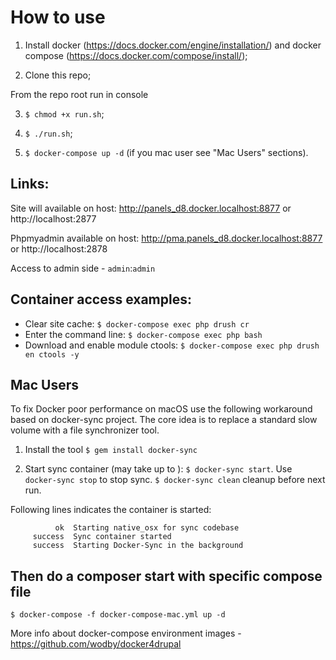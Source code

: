 # How to use

1. Install  docker (https://docs.docker.com/engine/installation/) and docker compose (https://docs.docker.com/compose/install/);

2. Clone this repo;

From the repo root run in console

3. `$ chmod +x run.sh`;

4. `$ ./run.sh`;

5. `$ docker-compose up -d` (if you mac user see "Mac Users" sections).
  
## Links:
Site will available on host: http://panels_d8.docker.localhost:8877 or http://localhost:2877

Phpmyadmin available on host:  http://pma.panels_d8.docker.localhost:8877 or http://localhost:2878

Access to admin side - `admin`:`admin`

## Container access examples:
* Clear site cache: `$ docker-compose exec php drush cr`
* Enter the command line: `$ docker-compose exec php bash`
* Download and enable module ctools: `$ docker-compose exec php drush en ctools -y`

## Mac Users
To fix Docker poor performance on macOS use the following workaround based on docker-sync project. The core idea is to replace a standard slow volume with a file synchronizer tool.

1.  Install the tool 
`$ gem install docker-sync`

2.  Start sync container (may take up to ):
`$ docker-sync start`. Use `docker-sync stop` to stop sync.
`$ docker-sync clean` cleanup before next run.

Following lines indicates the container is started:

```
          ok  Starting native_osx for sync codebase
     success  Sync container started
     success  Starting Docker-Sync in the background
```

## Then do a composer start with specific compose file 
`$ docker-compose -f docker-compose-mac.yml up -d`

More info about docker-compose environment images - https://github.com/wodby/docker4drupal
